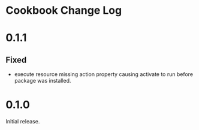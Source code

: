 # Cookbook Change Log

# 0.1.1

## Fixed

 - execute resource missing action property causing activate to run before package was installed.

# 0.1.0

Initial release.

